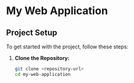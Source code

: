 # My Web Application
## Project Setup
To get started with the project, follow these steps:
1. **Clone the Repository:**
   ```sh
   git clone <repository-url>
   cd my-web-application

